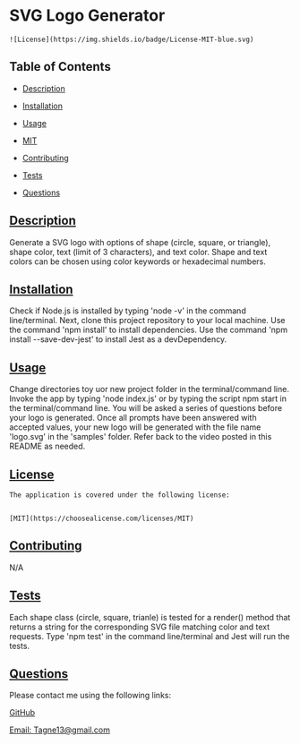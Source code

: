 # SVG Logo Generator

  
    ![License](https://img.shields.io/badge/License-MIT-blue.svg)
    

  ## Table of Contents

  * [Description](#description)
  * [Installation](#installation)
  * [Usage](#usage)
  * 
    [MIT](https://choosealicense.com/licenses/MIT)
    
  * [Contributing](#contributing)
  * [Tests](#tests)
  * [Questions](#questions)
  
  ## [Description](#table-of-contents)

  Generate a SVG logo with options of shape (circle, square, or triangle), shape color, text (limit of 3 characters), and text color. Shape and text colors can be chosen using color keywords or hexadecimal numbers.

  ## [Installation](#table-of-contents)

  Check if Node.js is installed by typing 'node -v' in the command line/terminal. Next, clone this project repository to your local machine. Use the command 'npm install' to install dependencies. Use the command 'npm install --save-dev-jest' to install Jest as a devDependency.

  ## [Usage](#table-of-contents)

  Change directories toy uor new project folder in the terminal/command line. Invoke the app by typing 'node index.js' or by typing the script npm start in the terminal/command line. You will be asked a series of questions before your logo is generated. Once all prompts have been answered with accepted values, your new logo will be generated with the file name 'logo.svg' in the 'samples' folder. Refer back to the video posted in this README as needed.

  ## [License](#table-of-contents)

  
    
    The application is covered under the following license:
    
    
    [MIT](https://choosealicense.com/licenses/MIT)
    
    

  ## [Contributing](#table-of-contents)

  N/A

  ## [Tests](#table-of-contents)

  Each shape class (circle, square, trianle) is tested for a render() method that returns a string for the corresponding SVG file matching color and text requests. Type 'npm test' in the command line/terminal and Jest will run the tests.

  ## [Questions](#table-of-contents)

  Please contact me using the following links:

  [GitHub](https://github.com/Tagne13)

  [Email: Tagne13@gmail.com](mailto:Tagne13@gmail.com)
